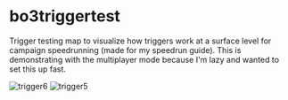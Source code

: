 # bo3triggertest
Trigger testing map to visualize how triggers work at a surface level for campaign speedrunning (made for my speedrun guide). This is demonstrating with the multiplayer mode because I'm lazy and wanted to set this up fast.

![trigger6](https://github.com/user-attachments/assets/f52026af-b04e-4b93-8caa-ff7ebff48998)
![trigger5](https://github.com/user-attachments/assets/99111fd6-5f46-4358-948e-eb3ee3f525cc)
